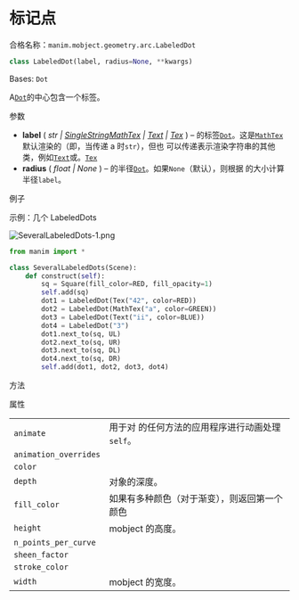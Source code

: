 # 标记点

合格名称：`manim.mobject.geometry.arc.LabeledDot`

```py
class LabeledDot(label, radius=None, **kwargs)
```

Bases: `Dot`

A[`Dot`]()的中心包含一个标签。

参数

- **label** ( _str_ _|_ [_SingleStringMathTex_]() _|_ [_Text_]() _|_ [_Tex_]() ) – 的标签[`Dot`]()。这是[`MathTex`]() 默认渲染的（即，当传递 a 时`str`），但也 可以传递表示渲染字符串的其他类，例如[`Text`]()或。[`Tex`]()
- **radius** ( _float_ _|_ _None_ ) – 的半径[`Dot`]()。如果`None`（默认），则根据 的大小计算半径`label`。

例子

示例：几个 LabeledDots 

![SeveralLabeledDots-1.png](../static/SeveralLabeledDots-1.png)

```py
from manim import *

class SeveralLabeledDots(Scene):
    def construct(self):
        sq = Square(fill_color=RED, fill_opacity=1)
        self.add(sq)
        dot1 = LabeledDot(Tex("42", color=RED))
        dot2 = LabeledDot(MathTex("a", color=GREEN))
        dot3 = LabeledDot(Text("ii", color=BLUE))
        dot4 = LabeledDot("3")
        dot1.next_to(sq, UL)
        dot2.next_to(sq, UR)
        dot3.next_to(sq, DL)
        dot4.next_to(sq, DR)
        self.add(dot1, dot2, dot3, dot4)
```


方法



属性

|||
|-|-|
`animate`|用于对 的任何方法的应用程序进行动画处理`self`。
`animation_overrides`|
`color`|
`depth`|对象的深度。
`fill_color`|如果有多种颜色（对于渐变），则返回第一个颜色
`height`|mobject 的高度。
`n_points_per_curve`|
`sheen_factor`|
`stroke_color`|
`width`|mobject 的宽度。
